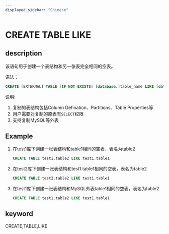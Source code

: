 ```yaml
---
displayed_sidebar: "Chinese"
---
```


# CREATE TABLE LIKE

## description

该语句用于创建一个表结构和另一张表完全相同的空表。

语法：

```sql
CREATE [EXTERNAL] TABLE [IF NOT EXISTS] [database.]table_name LIKE [database.]table_name
```

说明:

1. 复制的表结构包括Column Defination、Partitions、Table Properties等
2. 用户需要对复制的原表有`SELECT`权限
3. 支持复制MySQL等外表

## Example

1. 在test1库下创建一张表结构和table1相同的空表，表名为table2

    ```sql
    CREATE TABLE test1.table2 LIKE test1.table1
    ```

2. 在test2库下创建一张表结构和test1.table1相同的空表，表名为table2

    ```sql
    CREATE TABLE test2.table2 LIKE test1.table1
    ```

3. 在test1库下创建一张表结构和MySQL外表table1相同的空表，表名为table2

    ```sql
    CREATE TABLE test1.table2 LIKE test1.table1
    ```

## keyword

CREATE,TABLE,LIKE
